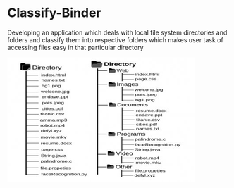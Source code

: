 # Classify-Binder

Developing an application which deals with local file system directories and folders and classify them into respective folders which makes user task of accessing files easy in that particular directory


![img1](https://github.com/VasaviLagishetty/Classify-Binder/blob/master/static/classify_binder.jpg?raw=true)
